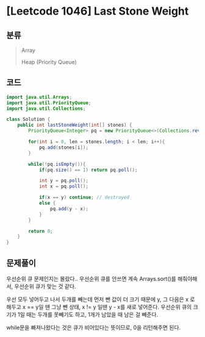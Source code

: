 # [Leetcode 1046] Last Stone Weight

## 분류
> Array
> 
> Heap (Priority Queue)

## 코드
```java
import java.util.Arrays;
import java.util.PriorityQueue;
import java.util.Collections;

class Solution {
    public int lastStoneWeight(int[] stones) {
        PriorityQueue<Integer> pq = new PriorityQueue<>(Collections.reverseOrder());

        for(int i = 0, len = stones.length; i < len; i++){
            pq.add(stones[i]);
        }

        while(!pq.isEmpty()){
            if(pq.size() == 1) return pq.poll();

            int y = pq.poll();
            int x = pq.poll();

            if(x == y) continue; // destroyed
            else {
                pq.add(y - x);
            }
        }

        return 0;
    }
}
```

## 문제풀이

우선순위 큐 문제인지는 몰랐다.. 우선순위 큐를 안쓰면 계속 Arrays.sort()를 해줘야해서, 우선순위 큐가 맞는 것 같다.

우선 모두 넣어두고 나서 두개를 빼는데 먼저 뺀 값이 더 크기 때문에 y, 그 다음은 x 로 해두고 x == y일 땐 그냥 뺀 상태, x != y 일땐 y - x를 새로 넣어준다. 우선순위 큐의 크기가 1일 때는 두개를 못빼기도 하고, 1개가 남았을 때 남은 걸 빼준다.

while문을 빠져나왔다는 것은 큐가 비어있다는 뜻이므로, 0을 리턴해주면 된다.
